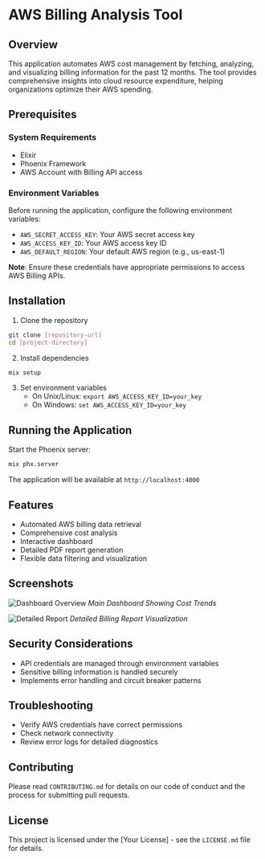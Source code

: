 # AWS Billing Analysis Tool

## Overview

This application automates AWS cost management by fetching, analyzing, and visualizing billing information for the past 12 months. The tool provides comprehensive insights into cloud resource expenditure, helping organizations optimize their AWS spending.

## Prerequisites

### System Requirements
- Elixir
- Phoenix Framework
- AWS Account with Billing API access

### Environment Variables

Before running the application, configure the following environment variables:

- `AWS_SECRET_ACCESS_KEY`: Your AWS secret access key
- `AWS_ACCESS_KEY_ID`: Your AWS access key ID
- `AWS_DEFAULT_REGION`: Your default AWS region (e.g., us-east-1)

**Note**: Ensure these credentials have appropriate permissions to access AWS Billing APIs.

## Installation

1. Clone the repository
```bash
git clone [repository-url]
cd [project-directory]
```

2. Install dependencies
```bash
mix setup
```

3. Set environment variables
   - On Unix/Linux: `export AWS_ACCESS_KEY_ID=your_key`
   - On Windows: `set AWS_ACCESS_KEY_ID=your_key`

## Running the Application

Start the Phoenix server:
```bash
mix phx.server
```

The application will be available at `http://localhost:4000`

## Features

- Automated AWS billing data retrieval
- Comprehensive cost analysis
- Interactive dashboard
- Detailed PDF report generation
- Flexible data filtering and visualization

## Screenshots

![Dashboard Overview](screenshots/dashboard.png)
*Main Dashboard Showing Cost Trends*

![Detailed Report](screenshots/detailed-report.png)
*Detailed Billing Report Visualization*

## Security Considerations

- API credentials are managed through environment variables
- Sensitive billing information is handled securely
- Implements error handling and circuit breaker patterns

## Troubleshooting

- Verify AWS credentials have correct permissions
- Check network connectivity
- Review error logs for detailed diagnostics

## Contributing

Please read `CONTRIBUTING.md` for details on our code of conduct and the process for submitting pull requests.

## License

This project is licensed under the [Your License] - see the `LICENSE.md` file for details.